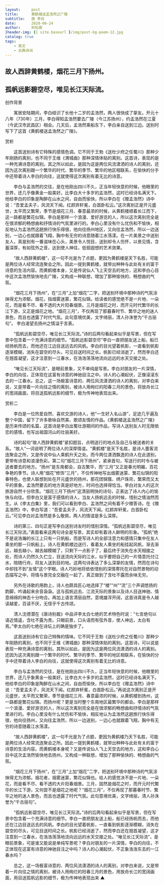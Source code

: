 ```yaml
---
layout:     post
title:      黄鹤楼送孟浩然之广陵
subtitle:   唐 李白
date:       2020-06-24
author:     听松阁
}header-img: {{ site.baseurl }/img/post-bg-poem-12.jpg
catalog: true
tags:
    - 美文
    - 古典诗词
---
```



## 故人西辞黄鹤楼，烟花三月下扬州。
## 孤帆远影碧空尽，唯见长江天际流。



创作背景



　　寓居安陆期间，李白结识了长他十二岁的孟浩然，两人很快成了挚友。开元十八年（730年）三月，李白得知孟浩然要去广陵（今江苏扬州），约孟浩然在江夏（今武汉市武昌区）相会。几天后，孟浩然乘船东下，李白亲自送到江边。送别时写下了这首《黄鹤楼送孟浩然之广陵》。



赏析



　　这首送别诗有它特殊的感情色调。它不同于王勃《送杜少府之任蜀川》那种少年刚肠的离别，也不同于王维《渭城曲》那种深情体贴的离别。这首诗，表现的是一种充满诗意的离别。其之所以如此，是因为这是两位风流潇洒的诗人的离别，还因为这次离别跟一个繁华的时代、繁华的季节、繁华的地区相联系，在愉快的分手中还带着诗人李白的向往，这就使得这次离别有着无比的诗意。



　　李白与孟浩然的交往，是在他刚出四川不久，正当年轻快意的时候，他眼里的世界，还几乎像黄金一般美好。比李白大十多岁的孟浩然，这时已经诗名满天下。他给李白的印象是陶醉在山水之间，自由而愉快，所以李白在《赠孟浩然》诗中说：“吾爱孟夫子，风流天下闻。红颜弃轩冕，白首卧松云。”这次离别正是开元盛世，太平而又繁荣，季节是烟花三月、春意最浓的时候，从黄鹤楼顺着长江而下，这一路都是繁花似锦。李白是那样一个浪漫、爱好游览的人，所以这次离别完全是在很浓郁的畅想曲和抒情诗的气氛里进行的。李白心里没有什么忧伤和不愉快，相反地认为孟浩然这趟旅行快乐得很，他向往扬州地区，又向往孟浩然，所以一边送别，一边心也就跟着飞翔，胸中有无穷的诗意随着江水荡漾。在一片美景之中送别友人，真是别有一番滋味在心头，美景令人悦目，送别却令人伤怀，以景见情，含蓄深厚，有如弦外之音，达到使人神往，低徊遐想的艺术效果。



　　“故人西辞黄鹤楼”，这一句不光是为了点题，更因为黄鹤楼是天下名胜，可能是两位诗人经常流连聚会之所。因此一提到黄鹤楼，就带出种种与此处有关的富于诗意的生活内容。而黄鹤楼本身，又是传说仙人飞上天空去的地方，这和李白心目中这次孟浩然愉快地去广陵，又构成一种联想，增加了那种愉快的、畅想曲的气氛。



　　“烟花三月下扬州”，在“三月”上加“烟花”二字，把送别环境中那种诗的气氛涂抹得尤为浓郁。烟花，指烟雾迷蒙，繁花似锦。给读者的感觉绝不是一片地、一朵花，而是看不尽、看不透的大片阳春烟景。三月是烟花之时，而开元时代繁华的长江下游，又正是烟花之地。“烟花三月”，不仅再现了那暮春时节、繁华之地的迷人景色，而且也透露了时代气氛。此句意境优美，文字绮丽，清人孙洙誉为“千古丽句”。 李白渴望去扬州之情溢于言表。



　　“孤帆远影碧空尽，唯见长江天际流。”诗的后两句看起来似乎是写景，但在写景中包含着一个充满诗意的细节。“孤帆远影碧空尽”李白一直把朋友送上船，船已经扬帆而去，而他还在江边目送远去的风帆。李白的目光望着帆影，一直看到帆影逐渐模糊，消失在碧空的尽头，可见目送时间之长。帆影已经消逝了，然而李白还在翘首凝望，这才注意到一江春水，在浩浩荡荡地流向远远的水天交接之处。



　　“唯见长江天际流”，是眼前景象，又不单纯是写景。李白对朋友的一片深情，李白的向往，正体现在这富有诗意的神驰目注之中。诗人的心潮起伏，正像滚滚东去的一江春水。总之，这一场极富诗意的、两位风流潇洒的诗人的离别，对李白来说，又是带着一片向往之情的离别，被诗人用绚烂的阳春三月的景色，将放舟长江的宽阔画面，将目送孤帆远影的细节，极为传神地表现出来。









赏析二



　　李白是一位热爱自然、喜欢交游的诗人，他“一生好入名山游”，足迹几乎遍及整个中国，留下了许多歌咏自然美、歌颂友情的作品。《黄鹤楼送孟浩然之广陵》是历来传颂的名篇，这首诗是李白出蜀壮游期间的作品，写诗人送别友人时无限依恋的感情，也写出祖国河山的壮丽美好。



　　诗的起句“故人西辞黄鹤楼”紧扣题旨，点明送行的地点及自己与被送者的关系。“故人”一词说明了两位诗人的深厚情谊。“黄鹤楼”是天下名胜，是诗人墨客流连聚会之所，又是传说中仙人乘鹤升天之处。而今两位潇洒飘逸的诗人在此道别，更带有诗意和浪漫色彩。第二句“烟花三月下扬州”，紧承首句，写送行的时令与被送者要去的地方。“扬州”是东南都会，自古繁华，而“三月”又正是春光明媚，百花争艳的季节。诗人用“烟花”修饰“三月”，不仅传神地写出烟雾迷蒙、繁花似锦的阳春特色，也使人联想到处在开元盛世的扬州，那花团锦簇、绣户珠帘，繁荣而又太平的景象。孟浩然要去的地方真是好地方，时间也选择得恰当。李白对友人的这次旅游自然十分欣羡。“烟花三月下扬州”这清丽明快的诗句，正表达了诗人内心的愉快与向往。但李白又是富于感情的诗人，当友人扬帆远去的时候，惜别之情油然而生。从《李太白集》里，我们可以看到李白、孟浩然之间有着不少赠答诗。在《赠孟浩然》中，李白写道：“吾爱孟夫子，风流天下闻。红颜弃轩冕，白首卧松云。”可见李白对孟浩然是多么敬佩，两人的情谊是多么深厚。



　　诗的第三、四句正是写李白送别诗友时的惜别深情。“孤帆远影碧空尽，唯见长江天际流。”表面看来这两句诗全是写景，其实却有着诗人鲜明的形象。“孤帆”绝不是说浩瀚的长江上只有一只帆船，而是写诗人的全部注意力和感情只集中在友人乘坐的那一只帆船上。诗人在黄鹤楼边送行，看着友人乘坐的船挂起风帆，渐去渐远，越去越小，越去越模糊了，只剩下一点影子了，最后终于消失在水天相接之处，而诗人仍然久久伫立，目送流向天际的江水，似乎要把自己的一片情意托付江水，陪随行舟，将友人送到目的地。这两句诗表达了多么深挚的友情，然而在诗句中却找不到“友情”这个字眼。诗人巧妙地将依依惜别的深情寄托在对自然景物的动态描写之中，将情与景完全交融在一起了，真正做到了含吐不露而余味无穷。



　　另外在诗歌的用韵上，诗人也颇具匠心地选择了“楼”“州”“流”三个声调悠扬的韵脚，吟诵起来余音袅袅。这与孤帆远去、江流天际的景象以及诗人目送神驰、情意绵绵的神态十分吻合。再加上语言清丽自然，意境雄浑开阔，这首诗真是令人越读越爱，百读不厌，无怪乎千古传颂。



　　清人沈德潜在《唐诗别裁》中品评李太白七绝的艺术特色时说：“七言绝句以语近情遥，含吐不露为贵。只眼前景，口头语而有弦外音，使人神远，太白有焉。”李太白的七绝在诗坛上的确是独步了。



　　这首送别诗有它自己特殊的情味。它不同于王勃《送杜少府之任蜀川》那种少年刚肠的离别，也不同于王维《渭城曲》那种深情体贴的离别。这首诗，可以说是表现一种充满诗意的离别。其所以如此，是因为这是两位风流潇洒的诗人的离别。还因为这次离别跟一个繁华的时代、繁华的季节、繁华的地区相联系，在愉快的分手中还带着诗人李白的向往，这就使得这次离别有着无比的诗意。



　　李白与孟浩然的交往，是在他刚出四川不久，正当年轻快意的时候，他眼里的世界，还几乎象黄金一般美好。比李白大十多岁的孟浩然，这时已经诗名满天下。他给李白的印象是陶醉在山水之间，自由而愉快，所以李白在《赠孟浩然》诗中说：“吾爱孟夫子，风流天下闻。红颜弃轩冕，白首卧松云。”再说这次离别正是开元盛世，太平而又繁荣，季节是烟花三月、春意最浓的时候，从黄鹤楼到扬州，这一路都是繁花似锦。而扬州呢？更是当时整个东南地区最繁华的都会。李白是那样一个浪漫、爱好游览的人，所以这次离别完全是在很浓郁的畅想曲和抒情诗的气氛里进行的。李白心里没有什么忧伤和不愉快，相反地认为孟浩然这趟旅行快乐得很，他向往扬州，又向往孟浩然，所以一边送别，一边心也就跟着飞翔，胸中有无穷的诗意随着江水荡漾。



　　“故人西辞黄鹤楼”，这一句不光是为了点题，更因为黄鹤楼乃天下名胜，可能是两位诗人经常流连聚会之所。因此一提到黄鹤楼，就带出种种与此处有关的富于诗意的生活内容。而黄鹤楼本身呢？又是传说仙人飞上天空去的地方，这和李白心目中这次孟浩然愉快地去扬州，又构成一种联想，增加了那种愉快的、畅想曲的气氛。



　　“烟花三月下扬州”，在“三月”上加“烟花”二字，把送别环境中那种诗的气氛涂抹得尤为浓郁。烟花者，烟雾迷蒙，繁花似锦也。给人的感觉决不是一片地、一朵花，而是看不尽、看不透的大片阳春烟景。三月，固然是烟花之时，而开元时代繁华的长江下游，又何尝不是烟花之地呢？“烟花三月”，不仅再现了那暮春时节、繁华之地的迷人景色，而且也透露了时代气氛。此句意境优美，文字绮丽，清人孙洙誉为“千古丽句”。



　　“孤帆远影碧空尽，唯见长江天际流。”诗的后两句看起来似乎是写景，但在写景中包含着一个充满诗意的细节。李白一直把朋友送上船，船已经扬帆而去，而他还在江边目送远去的风帆。李白的目光望着帆影，一直看到帆影逐渐模糊，消失在碧空的尽头，可见目送时间之长。帆影已经消逝了，然而李白还在翘首凝望，这才注意到一江春水，在浩浩荡荡地流向远远的水天交接之处。“唯见长江天际流”，是眼前景象，可是谁又能说是单纯写景呢？李白对朋友的一片深情，李白的向往，不正体现在这富有诗意的神驰目注之中吗？诗人的心潮起伏，不正象浩浩东去的一江春水吗？



　　总之，这一场极富诗意的、两位风流潇洒的诗人的离别，对李白来说，又是带着一片向往之情的离别，被诗人用绚烂的阳春三月的景色，用放舟长江的宽阔画面，用目送孤帆远影的细节，极为传神地表现出来 ▲

